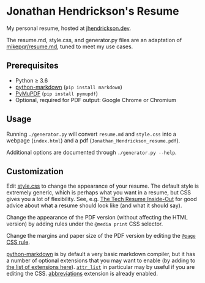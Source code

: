 # Jonathan Hendrickson's Resume

My personal resume, hosted at [jhendrickson.dev](https://jhendrickson.dev).

The resume.md, style.css, and generator.py files are an adaptation of
[mikepqr/resume.md](https://github.com/mikepqr/resume.md), tuned to meet my use cases.

## Prerequisites

- Python ≥ 3.6
- [python-markdown](https://python-markdown.github.io/) (`pip install
markdown`)
- [PyMuPDF](https://pypi.org/project/PyMuPDF/) (`pip install pymupdf`)
- Optional, required for PDF output: Google Chrome or Chromium

## Usage

Running `./generator.py` will convert `resume.md` and `style.css` into a webpage
(`index.html`) and a pdf (`Jonathan_Hendrickson_resume.pdf`).

Additional options are documented through `./generator.py --help`.

## Customization

Edit [style.css](style.css) to change the appearance of your resume. The
default style is extremely generic, which is perhaps what you want in a resume,
but CSS gives you a lot of flexibility. See, e.g. [The Tech Resume
Inside-Out](https://www.thetechinterview.com/) for good advice about what a
resume should look like (and what it should say).

Change the appearance of the PDF version (without affecting the HTML version) by
adding rules under the `@media print` CSS selector.

Change the margins and paper size of the PDF version by editing the [`@page` CSS
rule](https://developer.mozilla.org/en-US/docs/Web/CSS/%40page/size).

[python-markdown](https://python-markdown.github.io/) is by default a very basic
markdown compiler, but it has a number of optional extensions that you may want
to enable (by adding to [the list of extensions
here](https://github.com/mikepqr/resume.md/blob/f1b0699a9b66833cb67bb59111f45a09ed3c0f7e/resume.py#L112)).
<code><a
href="https://python-markdown.github.io/extensions/attr_list/">attr_list</a></code>
in particular may by useful if you are editing the CSS.
[abbreviations](https://python-markdown.github.io/extensions/abbreviations/)
extension is already enabled.
